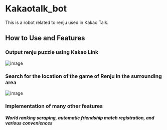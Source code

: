 # Kakaotalk_bot
This is a robot related to renju used in Kakao Talk.

## How to Use and Features
### Output renju puzzle using Kakao Link
![image](https://github.com/khflower/Kakaotalk_bot/assets/105573554/c73c8303-6e64-4f87-9c35-b6ff7cff561d)


### Search for the location of the game of Renju in the surrounding area
![image](https://github.com/khflower/Kakaotalk_bot/assets/105573554/1ebdd993-c91c-43c2-aed6-994fa05db6e3)

### Implementation of many other features
##### World ranking scraping, automatic friendship match registration, and various conveniences
